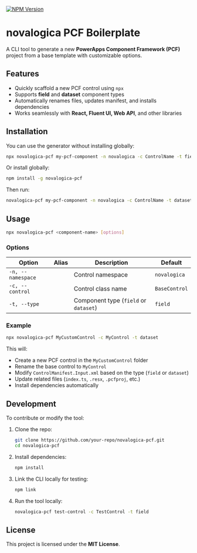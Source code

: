 [![NPM Version](https://img.shields.io/npm/v/novalogica-pcf-control?style=flat&color=%2371c1bb)](https://www.npmjs.com/package/novalogica-pcf-control)


# novalogica PCF Boilerplate

A CLI tool to generate a new **PowerApps Component Framework (PCF)** project from a base template with customizable options.

## Features

- Quickly scaffold a new PCF control using `npx`
- Supports **field** and **dataset** component types
- Automatically renames files, updates manifest, and installs dependencies
- Works seamlessly with **React, Fluent UI, Web API**, and other libraries

## Installation

You can use the generator without installing globally:

```sh
npx novalogica-pcf my-pcf-component -n novalogica -c ControlName -t field
```

Or install globally:

```sh
npm install -g novalogica-pcf
```

Then run:

```sh
novalogica-pcf my-pcf-component -n novalogica -c ControlName -t dataset
```

## Usage

```sh
npx novalogica-pcf <component-name> [options]
```

### Options

| Option             | Alias | Description                                          | Default     |
|--------------------|-------|------------------------------------------------------|-------------|
| `-n, --namespace`  |       | Control namespace                                  | `novalogica`     |
| `-c, --control`   |       | Control class name                                  | `BaseControl` |
| `-t, --type`      |       | Component type (`field` or `dataset`)               | `field`     |

### Example

```sh
npx novalogica-pcf MyCustomControl -c MyControl -t dataset
```

This will:
- Create a new PCF control in the `MyCustomControl` folder
- Rename the base control to `MyControl`
- Modify `ControlManifest.Input.xml` based on the type (`field` or `dataset`)
- Update related files (`index.ts`, `.resx`, `.pcfproj`, etc.)
- Install dependencies automatically

## Development

To contribute or modify the tool:

1. Clone the repo:
   ```sh
   git clone https://github.com/your-repo/novalogica-pcf.git
   cd novalogica-pcf
   ```

2. Install dependencies:
   ```sh
   npm install
   ```

3. Link the CLI locally for testing:
   ```sh
   npm link
   ```

4. Run the tool locally:
   ```sh
   novalogica-pcf test-control -c TestControl -t field
   ```

## License

This project is licensed under the **MIT License**.
